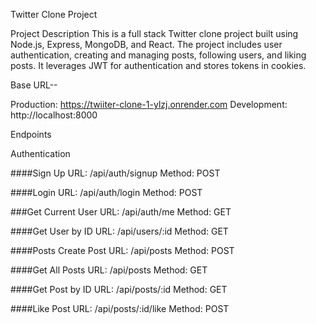 Twitter Clone Project


Project Description
This is a full stack Twitter clone project built using Node.js, Express, MongoDB, and React. The project includes user authentication, creating and managing posts, following users, and liking posts. It leverages JWT for authentication and stores tokens in cookies.

Base URL--

Production: https://twiiter-clone-1-ylzj.onrender.com
Development: http://localhost:8000

Endpoints

Authentication

####Sign Up
URL: /api/auth/signup
Method: POST

####Login 
URL: /api/auth/login 
Method: POST

###Get Current User 
URL: /api/auth/me 
Method: GET

####Get User by ID URL:
/api/users/:id 
Method: GET

####Posts Create Post 
URL: /api/posts 
Method: POST

####Get All Posts 
URL: /api/posts 
Method: GET

####Get Post by ID 
URL: /api/posts/:id 
Method: GET

####Like Post 
URL: /api/posts/:id/like 
Method: POST




